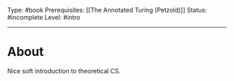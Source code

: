Type: #book
Prerequisites: [[The Annotated Turing (Petzold)]]
Status: #incomplete 
Level: #intro 

----
# About

Nice soft introduction to theoretical CS.